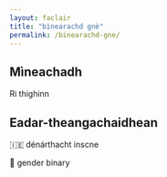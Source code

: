 ```yaml
---
layout: faclair
title: "bìnearachd gnè"
permalink: /binearachd-gne/
---
```


## Mìneachadh

Ri thighinn

## Eadar-theangachaidhean

&#x1f1ee;&#x1f1ea; dénárthacht inscne

&#x1f3f4;&#xe0067;&#xe0062;&#xe0065;&#xe006e;&#xe0067;&#xe007f; gender binary
